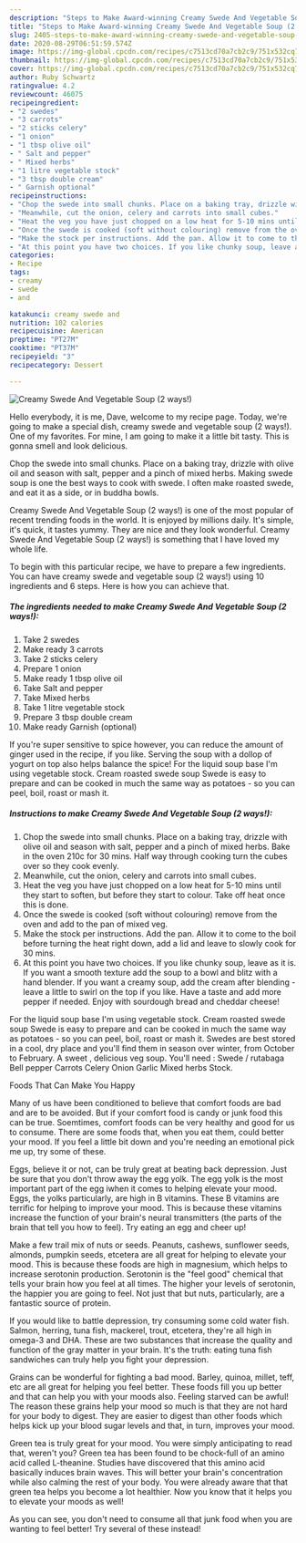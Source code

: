 ```yaml
---
description: "Steps to Make Award-winning Creamy Swede And Vegetable Soup (2 ways!)"
title: "Steps to Make Award-winning Creamy Swede And Vegetable Soup (2 ways!)"
slug: 2405-steps-to-make-award-winning-creamy-swede-and-vegetable-soup-2-ways
date: 2020-08-29T06:51:59.574Z
image: https://img-global.cpcdn.com/recipes/c7513cd70a7cb2c9/751x532cq70/creamy-swede-and-vegetable-soup-2-ways-recipe-main-photo.jpg
thumbnail: https://img-global.cpcdn.com/recipes/c7513cd70a7cb2c9/751x532cq70/creamy-swede-and-vegetable-soup-2-ways-recipe-main-photo.jpg
cover: https://img-global.cpcdn.com/recipes/c7513cd70a7cb2c9/751x532cq70/creamy-swede-and-vegetable-soup-2-ways-recipe-main-photo.jpg
author: Ruby Schwartz
ratingvalue: 4.2
reviewcount: 46075
recipeingredient:
- "2 swedes"
- "3 carrots"
- "2 sticks celery"
- "1 onion"
- "1 tbsp olive oil"
- " Salt and pepper"
- " Mixed herbs"
- "1 litre vegetable stock"
- "3 tbsp double cream"
- " Garnish optional"
recipeinstructions:
- "Chop the swede into small chunks. Place on a baking tray, drizzle with olive oil and season with salt, pepper and a pinch of mixed herbs. Bake in the oven 210c for 30 mins. Half way through cooking turn the cubes over so they cook evenly."
- "Meanwhile, cut the onion, celery and carrots into small cubes."
- "Heat the veg you have just chopped on a low heat for 5-10 mins until they start to soften, but before they start to colour. Take off heat once this is done."
- "Once the swede is cooked (soft without colouring) remove from the oven and add to the pan of mixed veg."
- "Make the stock per instructions. Add the pan. Allow it to come to the boil before turning the heat right down, add a lid and leave to slowly cook for 30 mins."
- "At this point you have two choices. If you like chunky soup, leave as it is. If you want a smooth texture add the soup to a bowl and blitz with a hand blender. If you want a creamy soup, add the cream after blending - leave a little to swirl on the top if you like. Have a taste and add more pepper if needed. Enjoy with sourdough bread and cheddar cheese!"
categories:
- Recipe
tags:
- creamy
- swede
- and

katakunci: creamy swede and 
nutrition: 102 calories
recipecuisine: American
preptime: "PT27M"
cooktime: "PT37M"
recipeyield: "3"
recipecategory: Dessert

---
```



![Creamy Swede And Vegetable Soup (2 ways!)](https://img-global.cpcdn.com/recipes/c7513cd70a7cb2c9/751x532cq70/creamy-swede-and-vegetable-soup-2-ways-recipe-main-photo.jpg)

Hello everybody, it is me, Dave, welcome to my recipe page. Today, we're going to make a special dish, creamy swede and vegetable soup (2 ways!). One of my favorites. For mine, I am going to make it a little bit tasty. This is gonna smell and look delicious.

Chop the swede into small chunks. Place on a baking tray, drizzle with olive oil and season with salt, pepper and a pinch of mixed herbs. Making swede soup is one the best ways to cook with swede. I often make roasted swede, and eat it as a side, or in buddha bowls.

Creamy Swede And Vegetable Soup (2 ways!) is one of the most popular of recent trending foods in the world. It is enjoyed by millions daily. It's simple, it's quick, it tastes yummy. They are nice and they look wonderful. Creamy Swede And Vegetable Soup (2 ways!) is something that I have loved my whole life.


To begin with this particular recipe, we have to prepare a few ingredients. You can have creamy swede and vegetable soup (2 ways!) using 10 ingredients and 6 steps. Here is how you can achieve that.

<!--inarticleads1-->

##### The ingredients needed to make Creamy Swede And Vegetable Soup (2 ways!):

1. Take 2 swedes
1. Make ready 3 carrots
1. Take 2 sticks celery
1. Prepare 1 onion
1. Make ready 1 tbsp olive oil
1. Take  Salt and pepper
1. Take  Mixed herbs
1. Take 1 litre vegetable stock
1. Prepare 3 tbsp double cream
1. Make ready  Garnish (optional)


If you&#39;re super sensitive to spice however, you can reduce the amount of ginger used in the recipe, if you like. Serving the soup with a dollop of yogurt on top also helps balance the spice! For the liquid soup base I&#39;m using vegetable stock. Cream roasted swede soup Swede is easy to prepare and can be cooked in much the same way as potatoes - so you can peel, boil, roast or mash it. 

<!--inarticleads2-->

##### Instructions to make Creamy Swede And Vegetable Soup (2 ways!):

1. Chop the swede into small chunks. Place on a baking tray, drizzle with olive oil and season with salt, pepper and a pinch of mixed herbs. Bake in the oven 210c for 30 mins. Half way through cooking turn the cubes over so they cook evenly.
1. Meanwhile, cut the onion, celery and carrots into small cubes.
1. Heat the veg you have just chopped on a low heat for 5-10 mins until they start to soften, but before they start to colour. Take off heat once this is done.
1. Once the swede is cooked (soft without colouring) remove from the oven and add to the pan of mixed veg.
1. Make the stock per instructions. Add the pan. Allow it to come to the boil before turning the heat right down, add a lid and leave to slowly cook for 30 mins.
1. At this point you have two choices. If you like chunky soup, leave as it is. If you want a smooth texture add the soup to a bowl and blitz with a hand blender. If you want a creamy soup, add the cream after blending - leave a little to swirl on the top if you like. Have a taste and add more pepper if needed. Enjoy with sourdough bread and cheddar cheese!


For the liquid soup base I&#39;m using vegetable stock. Cream roasted swede soup Swede is easy to prepare and can be cooked in much the same way as potatoes - so you can peel, boil, roast or mash it. Swedes are best stored in a cool, dry place and you&#39;ll find them in season over winter, from October to February. A sweet , delicious veg soup. You&#39;ll need : Swede / rutabaga Bell pepper Carrots Celery Onion Garlic Mixed herbs Stock. 

Foods That Can Make You Happy


Many of us have been conditioned to believe that comfort foods are bad and are to be avoided. But if your comfort food is candy or junk food this can be true. Soemtimes, comfort foods can be very healthy and good for us to consume. There are some foods that, when you eat them, could better your mood. If you feel a little bit down and you're needing an emotional pick me up, try some of these.

Eggs, believe it or not, can be truly great at beating back depression. Just be sure that you don't throw away the egg yolk. The egg yolk is the most important part of the egg iwhen it comes to helping elevate your mood. Eggs, the yolks particularly, are high in B vitamins. These B vitamins are terrific for helping to improve your mood. This is because these vitamins increase the function of your brain's neural transmitters (the parts of the brain that tell you how to feel). Try eating an egg and cheer up!

Make a few trail mix of nuts or seeds. Peanuts, cashews, sunflower seeds, almonds, pumpkin seeds, etcetera are all great for helping to elevate your mood. This is because these foods are high in magnesium, which helps to increase serotonin production. Serotonin is the "feel good" chemical that tells your brain how you feel at all times. The higher your levels of serotonin, the happier you are going to feel. Not just that but nuts, particularly, are a fantastic source of protein.

If you would like to battle depression, try consuming some cold water fish. Salmon, herring, tuna fish, mackerel, trout, etcetera, they're all high in omega-3 and DHA. These are two substances that increase the quality and function of the gray matter in your brain. It's the truth: eating tuna fish sandwiches can truly help you fight your depression. 

Grains can be wonderful for fighting a bad mood. Barley, quinoa, millet, teff, etc are all great for helping you feel better. These foods fill you up better and that can help you with your moods also. Feeling starved can be awful! The reason these grains help your mood so much is that they are not hard for your body to digest. They are easier to digest than other foods which helps kick up your blood sugar levels and that, in turn, improves your mood.

Green tea is truly great for your mood. You were simply anticipating to read that, weren't you? Green tea has been found to be chock-full of an amino acid called L-theanine. Studies have discovered that this amino acid basically induces brain waves. This will better your brain's concentration while also calming the rest of your body. You were already aware that that green tea helps you become a lot healthier. Now you know that it helps you to elevate your moods as well!

As you can see, you don't need to consume all that junk food when you are wanting to feel better! Try several of these instead!

